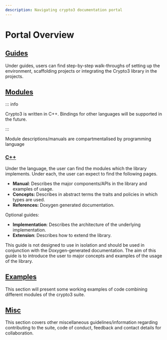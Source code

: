 ```yaml
---
description: Navigating crypto3 documentation portal
---
```


# Portal Overview

## [Guides](portal-overview#guides)

Under guides, users can find step-by-step walk-throughs of setting up the environment, scaffolding projects or integrating the Crypto3 library in the projects.

## [Modules](portal-overview#modules)

::: info

Crypto3 is written in C++. Bindings for other languages will be supported in the future.

:::

Module descriptions/manuals are compartmentalised by programming language

### [C++](/crypto3/guides/portal-overview#c++)

Under the language, the user can find the modules which the library implements. Under each, the user can expect to find the following pages.

- **Manual**: Describes the major components/APIs in the library and examples of usage.
- **Concepts:** Describes in abstract terms the traits and policies in which types are used.
- **References:** Doxygen generated documentation.

Optional guides:

- **Implementation**: Describes the architecture of the underlying implementation.
- **Extension**: Describes how to extend the library.

This guide is not designed to use in isolation and should be used in conjunction with the Doxygen-generated documentation. The aim of this guide is to introduce the user to major concepts and examples of the usage of the library.

## [Examples](portal-overview#examples)

This section will present some working examples of code combining different modules of the crypto3 suite.

## [Misc](portal-overview#misc)

This section covers other miscellaneous guidelines/information regarding contributing to the suite, code of conduct, feedback and contact details for collaboration.
